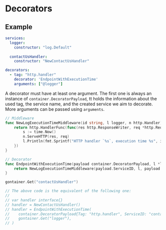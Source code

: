# Decorators

## Example

```yaml
services:
  logger:
    constructor: "log.Default"
    
  contactUsHandler:
    constructor: "NewContactUsHandler"

decorators:
  - tag: "http.handler"
    decorator: 'EndpointWithExecutionTime'
    arguments: ["@logger"]
```

A decorator must have at least one argument. The first one is always an instance of `container.DecoratorPayload`,
tt holds the information about the used tag, the service name, and the created service we aim to decorate.
More arguments can be passed using `arguments`.

```go
// Middleware
func NewLogExecutionTimeMiddleware(id string, l logger, n http.Handler) http.Handler {
	return http.HandlerFunc(func(res http.ResponseWriter, req *http.Request) {
		s := time.Now()
		n.ServeHTTP(res, req)
		l.Println(fmt.Sprintf("HTTP handler `%s`, execution time %s", id, time.Since(s)))
	})
}

// Decorator
func EndpointWithExecutionTime(payload container.DecoratorPayload, l *log.Logger) http.Handler {
	return NewLogExecutionTimeMiddleware(payload.ServiceID, l, payload.Service.(http.Handler))
}
```

```go
gontainer.Get("contactUsHandler")

// The above code is the equivalent of the following one:
//
// var handler interface{}
// handler = NewContactUsHandler()
// handler = EndpointWithExecutionTime(
//    container.DecoratorPayload{Tag: "http.handler", ServiceID: "contactUsHandler", Service: handler},
//    gontainer.Get("logger"),
// )
```
